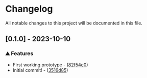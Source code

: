 # Changelog

All notable changes to this project will be documented in this file.

## [0.1.0] - 2023-10-10

### ⛰️  Features

- First working prototype - ([82f54e0](https://github.com/orhun/git-cliff/commit/82f54e095060d4736fa315d12c3673e37e790bc5))
- Initial commit! - ([3516d85](https://github.com/orhun/git-cliff/commit/3516d85698ff844e7a7397d04299994aa33606e4))

<!-- generated by git-cliff -->
